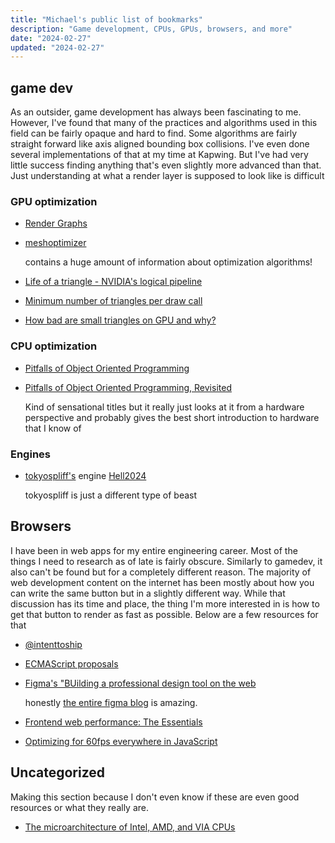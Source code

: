 ```yaml
---
title: "Michael's public list of bookmarks"
description: "Game development, CPUs, GPUs, browsers, and more"
date: "2024-02-27"
updated: "2024-02-27"
---
```


## game dev

As an outsider, game development has always been fascinating to me. However,
I've found that many of the practices and algorithms used in this field can be
fairly opaque and hard to find. Some algorithms are fairly straight forward like
axis aligned bounding box collisions. I've even done several implementations of
that at my time at Kapwing. But I've had very little success finding anything
that's even slightly more advanced than that. Just understanding at what a
render layer is supposed to look like is difficult

### GPU optimization

- [Render Graphs](https://logins.github.io/graphics/2021/05/31/RenderGraphs.html)
- [meshoptimizer](https://github.com/zeux/meshoptimizer)

  contains a huge amount of information about optimization algorithms!

- [Life of a triangle - NVIDIA's logical pipeline](https://developer.nvidia.com/content/life-triangle-nvidias-logical-pipeline)
- [Minimum number of triangles per draw call](https://www.g-truc.net/post-0666.html)
- [How bad are small triangles on GPU and why?](https://www.g-truc.net/post-0662.html)

### CPU optimization

- [Pitfalls of Object Oriented Programming](https://harmful.cat-v.org/software/OO_programming/_pdf/Pitfalls_of_Object_Oriented_Programming_GCAP_09.pdf)
- [Pitfalls of Object Oriented Programming, Revisited](https://www.youtube.com/watch?v=VAT9E-M-PoE)

  Kind of sensational titles but it really just looks at it from a hardware
  perspective and probably gives the best short introduction to hardware that I know of

### Engines

- [tokyospliff's](https://www.youtube.com/@tokyospliff/streams) engine [Hell2024](https://www.youtube.com/@tokyospliff/streams)

  tokyospliff is just a different type of beast

## Browsers

I have been in web apps for my entire engineering career. Most of the things I
need to research as of late is fairly obscure. Similarly to gamedev, it also
can't be found but for a completely different reason. The majority of web
development content on the internet has been mostly about how you can write the
same button but in a slightly different way. While that discussion has its time
and place, the thing I'm more interested in is how to get that button to render
as fast as possible. Below are a few resources for that

- [@intenttoship](https://twitter.com/intenttoship)
- [ECMAScript proposals](https://github.com/tc39/proposals)
- [Figma's "BUilding a professional design tool on the web](https://www.figma.com/blog/building-a-professional-design-tool-on-the-web/)

  honestly [the entire figma blog](https://www.figma.com/blog/engineering/) is amazing.

- [Frontend web performance: The Essentials](https://medium.com/@matthew.costello/frontend-web-performance-the-essentials-0-61fea500b180)
- [Optimizing for 60fps everywhere in JavaScript](https://www.gosquared.com/blog/optimising-60fps-everywhere-in-javascript)

## Uncategorized

Making this section because I don't even know if these are even good resources or what they really are.

- [The microarchitecture of Intel, AMD, and VIA CPUs](https://agner.org/optimize/microarchitecture.pdf)

